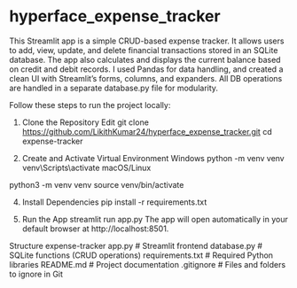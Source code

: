 # hyperface_expense_tracker
This Streamlit app is a simple CRUD-based expense tracker. It allows users to add, view, update, and delete financial transactions stored in an SQLite database. The app also calculates and displays the current balance based on credit and debit records. I used Pandas for data handling, and created a clean UI with Streamlit’s forms, columns, and expanders. All DB operations are handled in a separate database.py file for modularity.

Follow these steps to run the project locally:

1. Clone the Repository
Edit
git clone https://github.com/LikithKumar24/hyperface_expense_tracker.git
cd expense-tracker

3. Create and Activate Virtual Environment
Windows
python -m venv venv
venv\Scripts\activate
macOS/Linux

python3 -m venv venv
source venv/bin/activate

4. Install Dependencies
pip install -r requirements.txt

5. Run the App
streamlit run app.py
The app will open automatically in your default browser at http://localhost:8501.

Structure
expense-tracker
 app.py                # Streamlit frontend
database.py           # SQLite functions (CRUD operations)
 requirements.txt      # Required Python libraries
 README.md             # Project documentation
 .gitignore            # Files and folders to ignore in Git
